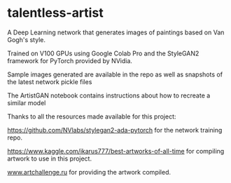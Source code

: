 # talentless-artist

A Deep Learning network that generates images of paintings based on Van Gogh's style.

Trained on V100 GPUs using Google Colab Pro and the StyleGAN2 framework for PyTorch provided by NVidia.

Sample images generated are available in the repo as well as snapshots of the latest network pickle files

The ArtistGAN notebook contains instructions about how to recreate a similar model



Thanks to all the resources made available for this project:

https://github.com/NVlabs/stylegan2-ada-pytorch for the network training repo.

https://www.kaggle.com/ikarus777/best-artworks-of-all-time for compiling artwork to use in this project.

www.artchallenge.ru for providing the artwork compiled.
